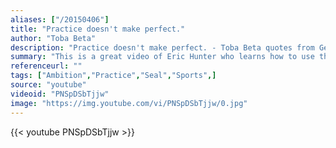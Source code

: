 ```yaml
---
aliases: ["/20150406"]
title: "Practice doesn't make perfect."
author: "Toba Beta"
description: "Practice doesn't make perfect. - Toba Beta quotes from GetInspired365.com"
summary: "This is a great video of Eric Hunter who learns how to use the Cyr Wheel in just 30 days. What is it that you would love to learn in 30 days? Eric’s video is a great example of how someone can learn a new skill with dedication and practice. Music is by Pete Rock – Petestrumentals"
referenceurl: ""
tags: ["Ambition","Practice","Seal","Sports",]
source: "youtube"
videoid: "PNSpDSbTjjw"
image: "https://img.youtube.com/vi/PNSpDSbTjjw/0.jpg"
---
```


{{< youtube PNSpDSbTjjw >}}
